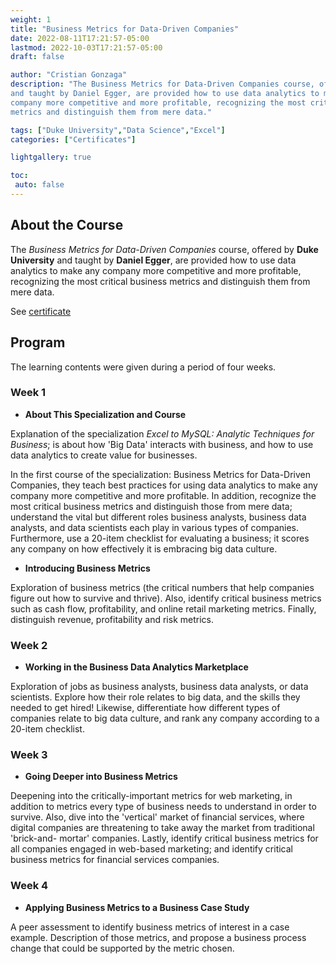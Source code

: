 ```yaml
---
weight: 1
title: "Business Metrics for Data-Driven Companies"
date: 2022-08-11T17:21:57-05:00
lastmod: 2022-10-03T17:21:57-05:00
draft: false

author: "Cristian Gonzaga"
description: "The Business Metrics for Data-Driven Companies course, offered by Duke University 
and taught by Daniel Egger, are provided how to use data analytics to make any 
company more competitive and more profitable, recognizing the most critical business 
metrics and distinguish them from mere data."

tags: ["Duke University","Data Science","Excel"]
categories: ["Certificates"]

lightgallery: true

toc:
 auto: false
---
```

<!--more-->

## About the Course

The *Business Metrics for Data-Driven Companies* course, offered by **Duke University** 
and taught by **Daniel Egger**, are provided how to use data analytics to make any 
company more competitive and more profitable, recognizing the most critical business 
metrics and distinguish them from mere data.

See [certificate](https://coursera.org/share/622d9cb0726e4f11eff074a60a325306)


## Program

The learning contents were given during a period of four weeks.

### Week 1
* **About This Specialization and Course**

Explanation of the specialization *Excel to MySQL: Analytic Techniques for Business*; is about 
how 'Big Data' interacts with business, and how to use data analytics to create value for 
businesses.

In the first course of the specialization: Business Metrics for Data-Driven Companies, 
they teach best practices for using data analytics to make any company more competitive and 
more profitable. In addition, recognize the most critical business metrics and distinguish those 
from mere data; understand the vital but different roles business analysts, business data analysts, 
and data scientists each play in various types of companies. Furthermore, use a 20-item checklist 
for evaluating a business; it scores any company on how effectively it is embracing 
big data culture.

* **Introducing Business Metrics**

Exploration of business metrics (the critical numbers that help companies figure out how to survive 
and thrive). Also, identify critical business metrics such as cash flow, profitability, and online 
retail marketing metrics. Finally, distinguish revenue, profitability and risk metrics.

### Week 2
* **Working in the Business Data Analytics Marketplace**

Exploration of jobs as business analysts, business data analysts, or data scientists. Explore how 
their role relates to big data, and the skills they needed to get hired! Likewise, differentiate 
how different types of companies relate to big data culture, and rank any company according to 
a 20-item checklist.

### Week 3
* **Going Deeper into Business Metrics**

Deepening into the critically-important metrics for web marketing, in addition to metrics 
every type of business needs to understand in order to survive. Also, dive into the 'vertical' 
market of financial services, where digital companies are threatening to take away the market 
from traditional 'brick-and- mortar' companies. Lastly, identify critical business metrics for 
all companies engaged in web-based marketing; and identify critical business metrics for 
financial services companies.

### Week 4
* **Applying Business Metrics to a Business Case Study**

A peer assessment to identify business metrics of interest in a case example. Description of 
those metrics, and propose a business process change that could be supported by the metric 
chosen.








